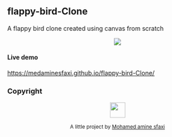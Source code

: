 ## flappy-bird-Clone
A flappy bird clone created using canvas from scratch

<p align="center">

  <img src="./flappy-demo.gif">
</p>

#### Live demo 
https://medaminesfaxi.github.io/flappy-bird-Clone/

### Copyright 
<p align="center"><img src="https://medaminesfaxi.github.io/me.jpg" width="35" height="35"/></p>
<p align="center">
<sub>A little project by <a href="https://medaminesfaxi.github.io/">Mohamed amine sfaxi</a></sub>
</p>

